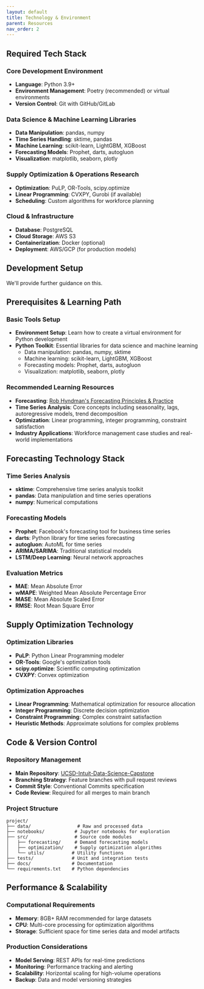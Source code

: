 ```yaml
---
layout: default
title: Technology & Environment
parent: Resources
nav_order: 2
---
```


## Required Tech Stack

### **Core Development Environment**
- **Language**: Python 3.9+
- **Environment Management**: Poetry (recommended) or virtual environments
- **Version Control**: Git with GitHub/GitLab

### **Data Science & Machine Learning Libraries**
- **Data Manipulation**: pandas, numpy
- **Time Series Handling**: sktime, pandas
- **Machine Learning**: scikit-learn, LightGBM, XGBoost
- **Forecasting Models**: Prophet, darts, autogluon
- **Visualization**: matplotlib, seaborn, plotly

### **Supply Optimization & Operations Research**
- **Optimization**: PuLP, OR-Tools, scipy.optimize
- **Linear Programming**: CVXPY, Gurobi (if available)
- **Scheduling**: Custom algorithms for workforce planning

### **Cloud & Infrastructure**
- **Database**: PostgreSQL
- **Cloud Storage**: AWS S3
- **Containerization**: Docker (optional)
- **Deployment**: AWS/GCP (for production models)

## Development Setup

We'll provide further guidance on this.

## Prerequisites & Learning Path

### **Basic Tools Setup**
- **Environment Setup**: Learn how to create a virtual environment for Python development
- **Python Toolkit**: Essential libraries for data science and machine learning
  - Data manipulation: pandas, numpy, sktime
  - Machine learning: scikit-learn, LightGBM, XGBoost
  - Forecasting models: Prophet, darts, autogluon
  - Visualization: matplotlib, seaborn, plotly

### **Recommended Learning Resources**
- **Forecasting**: [Rob Hyndman's Forecasting Principles & Practice](https://otexts.com/fpp3/)
- **Time Series Analysis**: Core concepts including seasonality, lags, autoregressive models, trend decomposition
- **Optimization**: Linear programming, integer programming, constraint satisfaction
- **Industry Applications**: Workforce management case studies and real-world implementations

## Forecasting Technology Stack

### **Time Series Analysis**
- **sktime**: Comprehensive time series analysis toolkit
- **pandas**: Data manipulation and time series operations
- **numpy**: Numerical computations

### **Forecasting Models**
- **Prophet**: Facebook's forecasting tool for business time series
- **darts**: Python library for time series forecasting
- **autogluon**: AutoML for time series
- **ARIMA/SARIMA**: Traditional statistical models
- **LSTM/Deep Learning**: Neural network approaches

### **Evaluation Metrics**
- **MAE**: Mean Absolute Error
- **wMAPE**: Weighted Mean Absolute Percentage Error
- **MASE**: Mean Absolute Scaled Error
- **RMSE**: Root Mean Square Error

## Supply Optimization Technology

### **Optimization Libraries**
- **PuLP**: Python Linear Programming modeler
- **OR-Tools**: Google's optimization tools
- **scipy.optimize**: Scientific computing optimization
- **CVXPY**: Convex optimization

### **Optimization Approaches**
- **Linear Programming**: Mathematical optimization for resource allocation
- **Integer Programming**: Discrete decision optimization
- **Constraint Programming**: Complex constraint satisfaction
- **Heuristic Methods**: Approximate solutions for complex problems

## Code & Version Control

### **Repository Management**
- **Main Repository**: [UCSD-Intuit-Data-Science-Capstone](https://github.com/UCSD-Intuit-Data-Science-Initiative/UCSD-Intuit-DS-Capstone-2025-09)
- **Branching Strategy**: Feature branches with pull request reviews
- **Commit Style**: Conventional Commits specification
- **Code Review**: Required for all merges to main branch

### **Project Structure**
```
project/
├── data/                 # Raw and processed data
├── notebooks/           # Jupyter notebooks for exploration
├── src/                 # Source code modules
│   ├── forecasting/     # Demand forecasting models
│   ├── optimization/    # Supply optimization algorithms
│   └── utils/          # Utility functions
├── tests/              # Unit and integration tests
├── docs/               # Documentation
└── requirements.txt    # Python dependencies
```

## Performance & Scalability

### **Computational Requirements**
- **Memory**: 8GB+ RAM recommended for large datasets
- **CPU**: Multi-core processing for optimization algorithms
- **Storage**: Sufficient space for time series data and model artifacts

### **Production Considerations**
- **Model Serving**: REST APIs for real-time predictions
- **Monitoring**: Performance tracking and alerting
- **Scalability**: Horizontal scaling for high-volume operations
- **Backup**: Data and model versioning strategies
